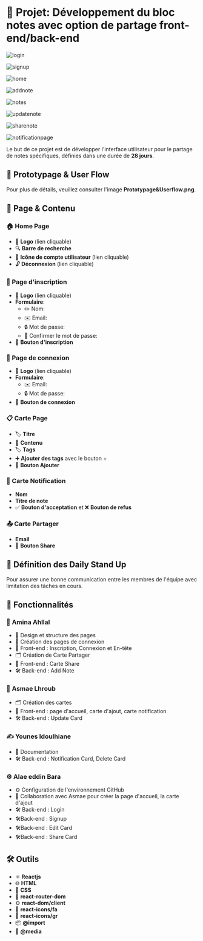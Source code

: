 # 📝 Projet: Développement du bloc notes avec option de partage front-end/back-end

![login](https://github.com/user-attachments/assets/87bc9ffc-3717-4137-b8ab-db81511ab1af)

![signup](https://github.com/user-attachments/assets/b5ba01f2-b61b-4a22-b464-c9a39e00ef7c)

![home](https://github.com/user-attachments/assets/3d464b5c-e763-4246-9e9b-3e5f291a778e)

![addnote](https://github.com/user-attachments/assets/95cf092c-8ad3-4f49-9da9-0c40ed21f9a3)

![notes](https://github.com/user-attachments/assets/2a481882-48a8-4310-a520-9d12f004f757)

![updatenote](https://github.com/user-attachments/assets/c8304885-bed2-43b9-b384-17a5990c0d81)

![sharenote](https://github.com/user-attachments/assets/f45b2069-b0b3-4d4b-91ca-2e2b8a4f648d)

![notificationpage](https://github.com/user-attachments/assets/7ed422bb-8bd6-4cfe-aff2-e100d727b26c)









Le but de ce projet est de développer l'interface utilisateur pour le partage de notes spécifiques, définies dans une durée de **28 jours**.

## 📐 Prototypage & User Flow

Pour plus de détails, veuillez consulter l'image **Prototypage&Userflow.png**.

## 📄 Page & Contenu

### 🏠 Home Page
- 🔗 **Logo** (lien cliquable)
- 🔍 **Barre de recherche**
- 👤 **Icône de compte utilisateur** (lien cliquable)
- 🔓 **Déconnexion** (lien cliquable)

### 📝 Page d'inscription
- 🔗 **Logo** (lien cliquable)
- **Formulaire**:  
  - ✏️ Nom:
  - ✉️ Email:
  - 🔒 Mot de passe:
  - 🔄 Confirmer le mot de passe:
- 🔘 **Bouton d'inscription**

### 🔑 Page de connexion
- 🔗 **Logo** (lien cliquable)
- **Formulaire**:  
  - ✉️ Email:
  - 🔒 Mot de passe:
- 🔘 **Bouton de connexion**

### 📋 Carte Page
- 🏷️ **Titre**
- 📄 **Contenu**
- 🏷️ **Tags**
- ➕ **Ajouter des tags** avec le bouton +
- 🔘 **Bouton Ajouter**

### 📢 Carte Notification
- **Nom**
- **Titre de note**
- ✅ **Bouton d'acceptation** et ❌ **Bouton de refus**

### 📤 Carte Partager
- **Email**
- 📧 **Bouton Share**

## 🔄 Définition des Daily Stand Up

Pour assurer une bonne communication entre les membres de l'équipe avec limitation des tâches en cours.

## 🔧 Fonctionnalités

### 🎨 **Amina Ahllal**
- 🎨 Design et structure des pages
- 📝 Création des pages de connexion
- 🎨 Front-end : Inscription, Connexion et En-tête
- 🗂️ Création de Carte Partager
- 🎨 Front-end : Carte Share
- 🛠️ Back-end : Add Note

### 🎨 **Asmae Lhroub**
- 🗂️ Création des cartes
- 🎨 Front-end : page d'accueil, carte d'ajout, carte notification
- 🛠️ Back-end : Update Card

### ✍️ **Younes Idoulhiane**
- 📄 Documentation
- 🛠️ Back-end : Notification Card, Delete Card

### ⚙️ **Alae eddin Bara**
- ⚙️ Configuration de l'environnement GitHub
- 🤝 Collaboration avec Asmae pour créer la page d'accueil, la carte d'ajout
- 🛠️ Back-end : Login
- 🛠️Back-end : Signup
- 🛠️Back-end : Edit Card
- 🛠️Back-end : Share Card

## 🛠️ Outils

- ⚛️ **Reactjs**
- 🌐 **HTML**
- 🎨 **CSS**
- 🚀 **react-router-dom**
- ⚙️ **react-dom/client**
- 🎨 **react-icons/fa**
- 🎨 **react-icons/gr**
- 📦 **@import**
- 📱 **@media**
